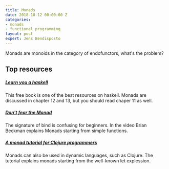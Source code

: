 ```yaml
---
title: Monads
date: 2018-10-12 00:00:00 Z
categories:
- monads
- functional programming
layout: post
expert: Jens Bendisposto
---
```


Monads are monoids in the category of endofunctors, what's the problem?

## Top resources

##### [Learn you a haskell](http://learnyouahaskell.com/)
This free book is one of the best resources on haskell. Monads are discussed in chapter 12 and 13, but you should read chaper 11 as well.

##### [Don't fear the Monad](https://www.youtube.com/watch?v=ZhuHCtR3xq8)
The signature of bind is confusing for beginners. In the video Brian Beckman explains Monads starting from simple functions.

##### [A monad tutorial for Clojure programmers](https://github.com/khinsen/monads-in-clojure/blob/master/PART1.md)
Monads can also be used in dynamic languages, such as Clojure. The tutorial explains monads starting from the well-known let explession.
